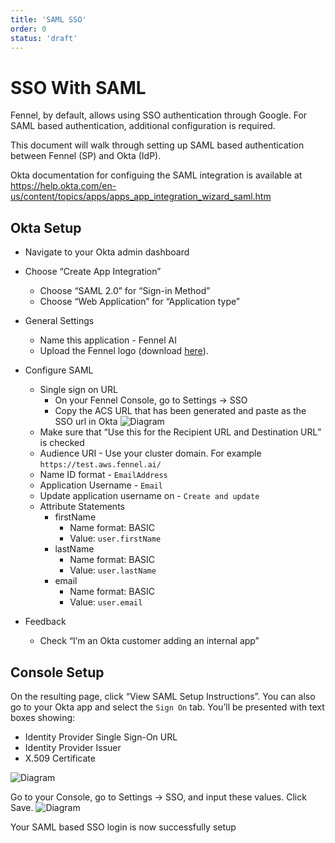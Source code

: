 ```yaml
---
title: 'SAML SSO'
order: 0
status: 'draft'
---
```


# SSO With SAML

Fennel, by default, allows using SSO authentication through Google. For SAML based authentication, additional configuration is required. 

This document will walk through setting up SAML based authentication between Fennel (SP) and Okta (IdP).

Okta documentation for configuing the SAML integration is available at https://help.okta.com/en-us/content/topics/apps/apps_app_integration_wizard_saml.htm


## Okta Setup
- Navigate to your Okta admin dashboard
- Choose “Create App Integration”
    - Choose “SAML 2.0” for “Sign-in Method”
    - Choose “Web Application” for “Application type”

- General Settings
    - Name this application - Fennel AI
    - Upload the Fennel logo (download [here](https://avatars.githubusercontent.com/u/94271393?s=280&v=4)).
- Configure SAML
    - Single sign on URL
        - On your Fennel Console, go to Settings -> SSO
        - Copy the ACS URL that has been generated and paste as the SSO url in Okta
        ![Diagram](/assets/sso_console_acs.png)
    - Make sure that “Use this for the Recipient URL and Destination URL” is checked
    - Audience URI - Use your cluster domain. For example `https://test.aws.fennel.ai/`
    - Name ID format - `EmailAddress`
    - Application Username - `Email`
    - Update application username on - `Create and update`
    - Attribute Statements
        - firstName
            - Name format: BASIC
            - Value: `user.firstName`
        - lastName
            - Name format: BASIC
            - Value: `user.lastName`
        - email
            - Name format: BASIC
            - Value: `user.email`
- Feedback
    - Check “I’m an Okta customer adding an internal app”


## Console  Setup
On the resulting page, click “View SAML Setup Instructions”. You can also go to your Okta app and select the `Sign On` tab. You’ll be presented with text boxes showing:

- Identity Provider Single Sign-On URL
- Identity Provider Issuer
- X.509 Certificate

![Diagram](/assets/sso_okta.png)

Go to your Console, go to Settings -> SSO, and input these values. Click Save. 
![Diagram](/assets/sso_console_filled.png)

Your SAML based SSO login is now successfully setup
